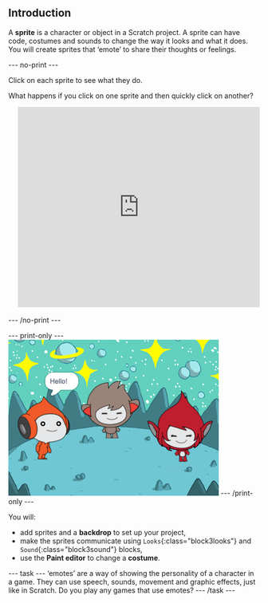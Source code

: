 ## Introduction

A **sprite** is a character or object in a Scratch project. A sprite can have code, costumes and sounds to change the way it looks and what it does. You will create sprites that ‘emote’ to share their thoughts or feelings. 

--- no-print ---
<div>
<div style="float:left">
Click on each sprite to see what they do. 

What happens if you click on one sprite and then quickly click on another?
</div>
<div style="float:right" class="scratch-preview">
  <iframe allowtransparency="true" width="485" height="402" src="https://scratch.mit.edu/projects/embed/485673032/?autostart=false" frameborder="0"></iframe>
</div>
</div>
<br clear="both"/>

--- /no-print ---

--- print-only ---
![Complete project](images/showcase_static.png)
--- /print-only ---

You will:
+ add sprites and a **backdrop** to set up your project,
+ make the sprites communicate using `Looks`{:class="block3looks"} and `Sound`{:class="block3sound"} blocks,
+ use the **Paint editor** to change a **costume**.

--- task ---
‘emotes’ are a way of showing the personality of a character in a game. They can use speech, sounds, movement and graphic effects, just like in Scratch. Do you play any games that use emotes?
--- /task ---
